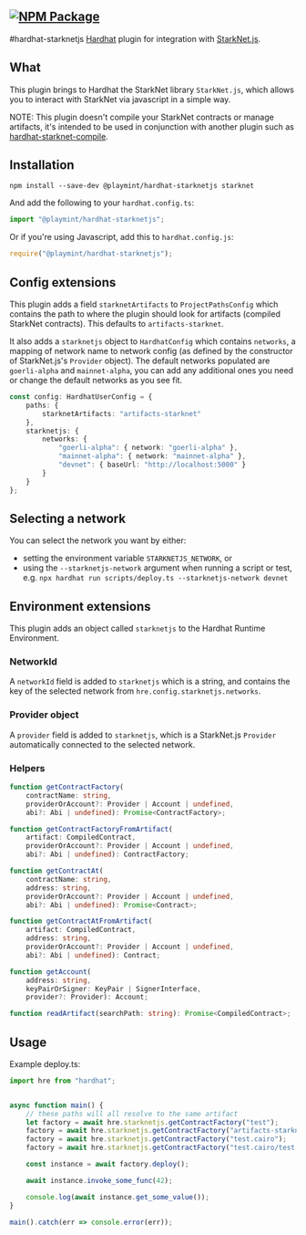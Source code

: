 [![NPM Package](https://img.shields.io/npm/v/@playmint/hardhat-starknetjs.svg?style=flat-square)](https://www.npmjs.com/package/@playmint/hardhat-starknetjs)
---
#hardhat-starknetjs
[Hardhat](https://hardhat.org/) plugin for integration with [StarkNet.js](https://www.starknetjs.com/).

## What
This plugin brings to Hardhat the StarkNet library `StarkNet.js`, which allows you to interact with StarkNet via javascript in a simple way.

NOTE: This plugin doesn't compile your StarkNet contracts or manage artifacts, it's intended to be used in conjunction with another plugin such as [hardhat-starknet-compile](https://github.com/playmint/hardhat-starknet-compile).

## Installation
`npm install --save-dev @playmint/hardhat-starknetjs starknet`

And add the following to your `hardhat.config.ts`:
```ts
import "@playmint/hardhat-starknetjs";
```

Or if you're using Javascript, add this to `hardhat.config.js`:
```js
require("@playmint/hardhat-starknetjs");
```
## Config extensions
This plugin adds a field `starknetArtifacts` to `ProjectPathsConfig` which contains the path to where the plugin should look for artifacts (compiled StarkNet contracts). This defaults to `artifacts-starknet`.

It also adds a `starknetjs` object to `HardhatConfig` which contains `networks`, a mapping of network name to network config (as defined by the constructor of StarkNet.js's `Provider` object). The default networks populated are `goerli-alpha` and `mainnet-alpha`, you can add any additional ones you need or change the default networks as you see fit.
```ts
const config: HardhatUserConfig = {
    paths: {
        starknetArtifacts: "artifacts-starknet"
    },
    starknetjs: {
        networks: {
            "goerli-alpha": { network: "goerli-alpha" },
            "mainnet-alpha": { network: "mainnet-alpha" },
            "devnet": { baseUrl: "http://localhost:5000" }
        }
    }
};
```

## Selecting a network
You can select the network you want by either:
* setting the environment variable `STARKNETJS_NETWORK`, or
* using the `--starknetjs-network` argument when running a script or test, e.g. `npx hardhat run scripts/deploy.ts --starknetjs-network devnet`

## Environment extensions
This plugin adds an object called `starknetjs` to the Hardhat Runtime Environment.

### NetworkId
A `networkId` field is added to `starknetjs` which is a string, and contains the key of the selected network from `hre.config.starknetjs.networks`.

### Provider object
A `provider` field is added to `starknetjs`, which is a StarkNet.js `Provider` automatically connected to the selected network.

### Helpers
```ts
function getContractFactory(
    contractName: string,
    providerOrAccount?: Provider | Account | undefined,
    abi?: Abi | undefined): Promise<ContractFactory>;

function getContractFactoryFromArtifact(
    artifact: CompiledContract,
    providerOrAccount?: Provider | Account | undefined,
    abi?: Abi | undefined): ContractFactory;

function getContractAt(
    contractName: string,
    address: string,
    providerOrAccount?: Provider | Account | undefined,
    abi?: Abi | undefined): Promise<Contract>;

function getContractAtFromArtifact(
    artifact: CompiledContract,
    address: string,
    providerOrAccount?: Provider | Account | undefined,
    abi?: Abi | undefined): Contract;

function getAccount(
    address: string,
    keyPairOrSigner: KeyPair | SignerInterface,
    provider?: Provider): Account;

function readArtifact(searchPath: string): Promise<CompiledContract>;
```

## Usage
Example deploy.ts:
```ts
import hre from "hardhat";


async function main() {
    // these paths will all resolve to the same artifact
    let factory = await hre.starknetjs.getContractFactory("test");
    factory = await hre.starknetjs.getContractFactory("artifacts-starknet/test");
    factory = await hre.starknetjs.getContractFactory("test.cairo");
    factory = await hre.starknetjs.getContractFactory("test.cairo/test.json");

    const instance = await factory.deploy();

    await instance.invoke_some_func(42);

    console.log(await instance.get_some_value());
}

main().catch(err => console.error(err));
```
